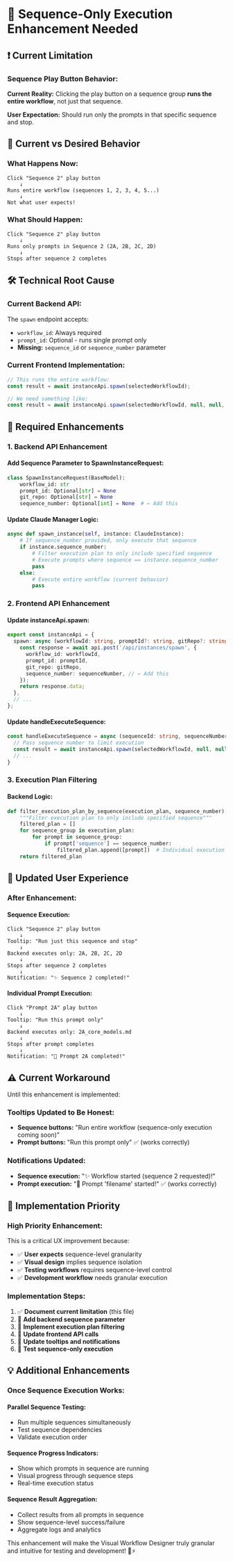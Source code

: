 # 🔧 Sequence-Only Execution Enhancement Needed

## ❗ **Current Limitation**

### **Sequence Play Button Behavior:**
**Current Reality:** Clicking the play button on a sequence group **runs the entire workflow**, not just that sequence.

**User Expectation:** Should run only the prompts in that specific sequence and stop.

## 🎯 **Current vs Desired Behavior**

### **What Happens Now:**
```
Click "Sequence 2" play button
    ↓
Runs entire workflow (sequences 1, 2, 3, 4, 5...)
    ↓
Not what user expects!
```

### **What Should Happen:**
```
Click "Sequence 2" play button
    ↓
Runs only prompts in Sequence 2 (2A, 2B, 2C, 2D)
    ↓
Stops after sequence 2 completes
```

## 🛠️ **Technical Root Cause**

### **Current Backend API:**
The `spawn` endpoint accepts:
- `workflow_id`: Always required
- `prompt_id`: Optional - runs single prompt only
- **Missing:** `sequence_id` or `sequence_number` parameter

### **Current Frontend Implementation:**
```typescript
// This runs the entire workflow:
const result = await instanceApi.spawn(selectedWorkflowId);

// We need something like:
const result = await instanceApi.spawn(selectedWorkflowId, null, null, sequenceNumber);
```

## 🚀 **Required Enhancements**

### **1. Backend API Enhancement**

#### **Add Sequence Parameter to SpawnInstanceRequest:**
```python
class SpawnInstanceRequest(BaseModel):
    workflow_id: str
    prompt_id: Optional[str] = None
    git_repo: Optional[str] = None
    sequence_number: Optional[int] = None  # ← Add this
```

#### **Update Claude Manager Logic:**
```python
async def spawn_instance(self, instance: ClaudeInstance):
    # If sequence_number provided, only execute that sequence
    if instance.sequence_number:
        # Filter execution plan to only include specified sequence
        # Execute prompts where sequence == instance.sequence_number
        pass
    else:
        # Execute entire workflow (current behavior)
        pass
```

### **2. Frontend API Enhancement**

#### **Update instanceApi.spawn:**
```typescript
export const instanceApi = {
  spawn: async (workflowId: string, promptId?: string, gitRepo?: string, sequenceNumber?: number) => {
    const response = await api.post('/api/instances/spawn', {
      workflow_id: workflowId,
      prompt_id: promptId,
      git_repo: gitRepo,
      sequence_number: sequenceNumber, // ← Add this
    });
    return response.data;
  },
  // ...
};
```

#### **Update handleExecuteSequence:**
```typescript
const handleExecuteSequence = async (sequenceId: string, sequenceNumber: number) => {
  // Pass sequence number to limit execution
  const result = await instanceApi.spawn(selectedWorkflowId, null, null, sequenceNumber);
  // ...
}
```

### **3. Execution Plan Filtering**

#### **Backend Logic:**
```python
def filter_execution_plan_by_sequence(execution_plan, sequence_number):
    """Filter execution plan to only include specified sequence"""
    filtered_plan = []
    for sequence_group in execution_plan:
        for prompt in sequence_group:
            if prompt['sequence'] == sequence_number:
                filtered_plan.append([prompt])  # Individual execution
    return filtered_plan
```

## 📱 **Updated User Experience**

### **After Enhancement:**

#### **Sequence Execution:**
```
Click "Sequence 2" play button
    ↓
Tooltip: "Run just this sequence and stop"
    ↓
Backend executes only: 2A, 2B, 2C, 2D
    ↓
Stops after sequence 2 completes
    ↓
Notification: "✨ Sequence 2 completed!"
```

#### **Individual Prompt Execution:**
```
Click "Prompt 2A" play button
    ↓
Tooltip: "Run this prompt only"
    ↓
Backend executes only: 2A_core_models.md
    ↓
Stops after prompt completes
    ↓
Notification: "🚀 Prompt 2A completed!"
```

## ⚠️ **Current Workaround**

Until this enhancement is implemented:

### **Tooltips Updated to Be Honest:**
- **Sequence buttons:** "Run entire workflow (sequence-only execution coming soon)"
- **Prompt buttons:** "Run this prompt only" ✅ (works correctly)

### **Notifications Updated:**
- **Sequence execution:** "✨ Workflow started (sequence 2 requested)!"
- **Prompt execution:** "🚀 Prompt 'filename' started!" ✅ (works correctly)

## 🎯 **Implementation Priority**

### **High Priority Enhancement:**
This is a critical UX improvement because:
- ✅ **User expects** sequence-level granularity
- ✅ **Visual design** implies sequence isolation
- ✅ **Testing workflows** requires sequence-level control
- ✅ **Development workflow** needs granular execution

### **Implementation Steps:**
1. ✅ **Document current limitation** (this file)
2. 🔄 **Add backend sequence parameter** 
3. 🔄 **Implement execution plan filtering**
4. 🔄 **Update frontend API calls**
5. 🔄 **Update tooltips and notifications**
6. 🔄 **Test sequence-only execution**

## 💡 **Additional Enhancements**

### **Once Sequence Execution Works:**

#### **Parallel Sequence Testing:**
- Run multiple sequences simultaneously
- Test sequence dependencies
- Validate execution order

#### **Sequence Progress Indicators:**
- Show which prompts in sequence are running
- Visual progress through sequence steps
- Real-time execution status

#### **Sequence Result Aggregation:**
- Collect results from all prompts in sequence
- Show sequence-level success/failure
- Aggregate logs and analytics

This enhancement will make the Visual Workflow Designer truly granular and intuitive for testing and development! 🎯⚡